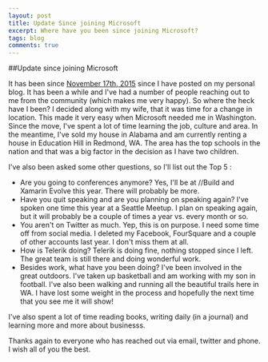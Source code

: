 ```yaml
---
layout: post
title: Update Since joining Microsoft
excerpt: Where have you been since joining Microsoft?
tags: blog
comments: true
---
```


##Update since joining Microsoft

It has been since [November 17th, 2015](http://michaelcrump.net/next-stop-microsoft/) since I have posted on my personal blog. It has been a while and I've had a number of people reaching out to me from the community (which makes me very happy). So where the heck have I been? I decided along with my wife, that it was time for a change in location. This made it very easy when Microsoft needed me in Washington. Since the move, I've spent a lot of time learning the job, culture and area. In the meantime, I've sold my house in Alabama and am currently renting a house in Education Hill in Redmond, WA. The area has the top schools in the nation and that was a big factor in the decision as I have two children.   

I've also been asked some other questions, so I'll list out the Top 5 : 

* Are you going to conferences anymore? Yes, I'll be at //Build and Xamarin Evolve this year. There will probably be more.  
* Have you quit speaking and are you planning on speaking again? I've spoken one time this year at a Seattle Meetup. I plan on speaking again, but it will probably be a couple of times a year  vs. every month or so. 
* You aren't on Twitter as much. Yep, this is on purpose. I need some time off from social media. I deleted my Facebook, FourSquare and a couple of other accounts last year. I don't miss them at all. 
* How is Telerik doing? Telerik is doing fine, nothing stopped since I left. The great team is still there and doing wonderful work. 
* Besides work, what have you been doing? I've been involved in the great outdoors. I've taken up basketball and am working with my son in football. I've also been walking and running all the beautiful trails here in WA. I have lost some weight in the process and hopefully the next time that you see me it will show!

I've also spent a lot of time reading books, writing daily (in a journal) and learning more and more about businesss. 

Thanks again to everyone who has reached out via email, twitter and phone. I wish all of you the best.
